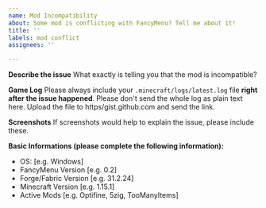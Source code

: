 ```yaml
---
name: Mod Incompatibility
about: Some mod is conflicting with FancyMenu? Tell me about it!
title: ''
labels: mod conflict
assignees: ''

---
```


**Describe the issue**
What exactly is telling you that the mod is incompatible?

**Game Log**
Please always include your `.minecraft/logs/latest.log` file **right after the issue happened**.
Please don't send the whole log as plain text here. Upload the file to https/gist.github.com and send the link.

**Screenshots**
If screenshots would help to explain the issue, please include these.

**Basic Informations (please complete the following information):**
 - OS: [e.g. Windows]
 - FancyMenu Version [e.g. 0.2]
 - Forge/Fabric Version [e.g. 31.2.24]
 - Minecraft Version [e.g. 1.15.1]
 - Active Mods [e.g. Optifine, 5zig, TooManyItems]
